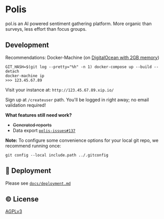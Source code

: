# Polis
pol.is an AI powered sentiment gathering platform. More organic than surveys, less effort than focus groups.

## Development

Recommendations: Docker-Machine (on [DigitalOcean with 2GB memory][do-tut])

   [do-tut]: https://www.digitalocean.com/community/tutorials/how-to-provision-and-manage-remote-docker-hosts-with-docker-machine-on-ubuntu-16-04

```
GIT_HASH=$(git log --pretty="%h" -n 1) docker-compose up --build --detach
docker-machine ip
>>> 123.45.67.89
```

Visit your instance at: `http://123.45.67.89.xip.io/`

Sign up at `/createuser` path. You'll be logged in right away; no email validation required!

**What features still need work?**
- ~~Generated reports~~
- Data export [`polis-issues#137`](https://github.com/pol-is/polis-issues/issues/137)

**Note:** To configure some convenience options for your local git repo, we recommend running once:

```
git config --local include.path ../.gitconfig
```

## :rocket: Deployment

Please see [`docs/deployment.md`](/docs/deployment.md)

## :copyright: License

[AGPLv3](/LICENSE)

